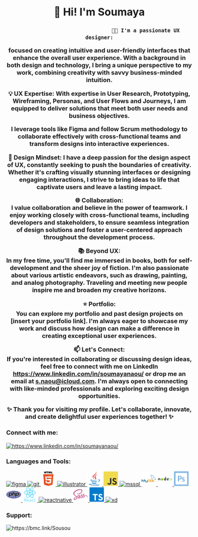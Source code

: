<h1 align="center"> 👋 Hi! I'm Soumaya</h1>
<h3 align="center">
  
                                  👨‍💻 I'm a passionate UX designer:
focused on creating intuitive and user-friendly interfaces that enhance the overall user experience. With a background in both design and technology, I bring a unique perspective to my work, combining creativity with savvy business-minded intuition.

💡 UX Expertise: 
With expertise in User Research, Prototyping, Wireframing, Personas, and User Flows and Journeys, I am equipped to deliver solutions that meet both user needs and business objectives. 

I leverage tools like Figma and follow Scrum methodology to collaborate effectively with cross-functional teams and transform designs into interactive experiences.

🎨 Design Mindset: 
I have a deep passion for the design aspect of UX, constantly seeking to push the boundaries of creativity. Whether it's crafting visually stunning interfaces or designing engaging interactions, I strive to bring ideas to life that captivate users and leave a lasting impact.

🌐 Collaboration:                                                  
I value collaboration and believe in the power of teamwork. I enjoy working closely with cross-functional teams, including developers and stakeholders, to ensure seamless integration of design solutions and foster a user-centered approach throughout the development process.

📚 Beyond UX:                                                   
In my free time, you'll find me immersed in books, both for self-development and the sheer joy of fiction. I'm also passionate about various artistic endeavors, such as drawing, painting, and analog photography. Traveling and meeting new people inspire me and broaden my creative horizons.

 ⭐ Portfolio:                                                
You can explore my portfolio and past design projects on [insert your portfolio link]. I'm always eager to showcase my work and discuss how design can make a difference in creating exceptional user experiences.

📫 Let's Connect:                                                
If you're interested in collaborating or discussing design ideas, feel free to connect with me on LinkedIn https://www.linkedin.com/in/soumayanaou/ or drop me an email at s.naou@icloud.com. I'm always open to connecting with like-minded professionals and exploring exciting design opportunities.

✨ Thank you for visiting my profile. 
 Let's collaborate, innovate, and create delightful user experiences together! ✨
  
<h3 align="left">Connect with me:</h3>
<p align="left">
<a href="https://linkedin.com/in/https://www.linkedin.com/in/soumayanaou/" target="blank"><img align="center" src="https://raw.githubusercontent.com/rahuldkjain/github-profile-readme-generator/master/src/images/icons/Social/linked-in-alt.svg" alt="https://www.linkedin.com/in/soumayanaou/" height="30" width="40" /></a>
</p>

<h3 align="left">Languages and Tools:</h3>
<p align="left"> <a href="https://www.figma.com/" target="_blank" rel="noreferrer"> <img src="https://www.vectorlogo.zone/logos/figma/figma-icon.svg" alt="figma" width="40" height="40"/> </a> <a href="https://git-scm.com/" target="_blank" rel="noreferrer"> <img src="https://www.vectorlogo.zone/logos/git-scm/git-scm-icon.svg" alt="git" width="40" height="40"/> </a> <a href="https://www.w3.org/html/" target="_blank" rel="noreferrer"> <img src="https://raw.githubusercontent.com/devicons/devicon/master/icons/html5/html5-original-wordmark.svg" alt="html5" width="40" height="40"/> </a> <a href="https://www.adobe.com/in/products/illustrator.html" target="_blank" rel="noreferrer"> <img src="https://www.vectorlogo.zone/logos/adobe_illustrator/adobe_illustrator-icon.svg" alt="illustrator" width="40" height="40"/> </a> <a href="https://www.java.com" target="_blank" rel="noreferrer"> <img src="https://raw.githubusercontent.com/devicons/devicon/master/icons/java/java-original.svg" alt="java" width="40" height="40"/> </a> <a href="https://developer.mozilla.org/en-US/docs/Web/JavaScript" target="_blank" rel="noreferrer"> <img src="https://raw.githubusercontent.com/devicons/devicon/master/icons/javascript/javascript-original.svg" alt="javascript" width="40" height="40"/> </a> <a href="https://www.microsoft.com/en-us/sql-server" target="_blank" rel="noreferrer"> <img src="https://www.svgrepo.com/show/303229/microsoft-sql-server-logo.svg" alt="mssql" width="40" height="40"/> </a> <a href="https://www.mysql.com/" target="_blank" rel="noreferrer"> <img src="https://raw.githubusercontent.com/devicons/devicon/master/icons/mysql/mysql-original-wordmark.svg" alt="mysql" width="40" height="40"/> </a> <a href="https://nodejs.org" target="_blank" rel="noreferrer"> <img src="https://raw.githubusercontent.com/devicons/devicon/master/icons/nodejs/nodejs-original-wordmark.svg" alt="nodejs" width="40" height="40"/> </a> <a href="https://www.photoshop.com/en" target="_blank" rel="noreferrer"> <img src="https://raw.githubusercontent.com/devicons/devicon/master/icons/photoshop/photoshop-line.svg" alt="photoshop" width="40" height="40"/> </a> <a href="https://www.php.net" target="_blank" rel="noreferrer"> <img src="https://raw.githubusercontent.com/devicons/devicon/master/icons/php/php-original.svg" alt="php" width="40" height="40"/> </a> <a href="https://reactjs.org/" target="_blank" rel="noreferrer"> <img src="https://raw.githubusercontent.com/devicons/devicon/master/icons/react/react-original-wordmark.svg" alt="react" width="40" height="40"/> </a> <a href="https://reactnative.dev/" target="_blank" rel="noreferrer"> <img src="https://reactnative.dev/img/header_logo.svg" alt="reactnative" width="40" height="40"/> </a> <a href="https://sass-lang.com" target="_blank" rel="noreferrer"> <img src="https://raw.githubusercontent.com/devicons/devicon/master/icons/sass/sass-original.svg" alt="sass" width="40" height="40"/> </a> <a href="https://www.typescriptlang.org/" target="_blank" rel="noreferrer"> <img src="https://raw.githubusercontent.com/devicons/devicon/master/icons/typescript/typescript-original.svg" alt="typescript" width="40" height="40"/> </a> <a href="https://www.adobe.com/products/xd.html" target="_blank" rel="noreferrer"> <img src="https://cdn.worldvectorlogo.com/logos/adobe-xd.svg" alt="xd" width="40" height="40"/> </a> </p>

<h3 align="left">Support:</h3>
<p><a href="https://www.buymeacoffee.com/https://bmc.link/Sousou"> <img align="left" src="https://cdn.buymeacoffee.com/buttons/v2/default-yellow.png" height="50" width="210" alt="https://bmc.link/Sousou" /></a></p><br><br>
   

        
